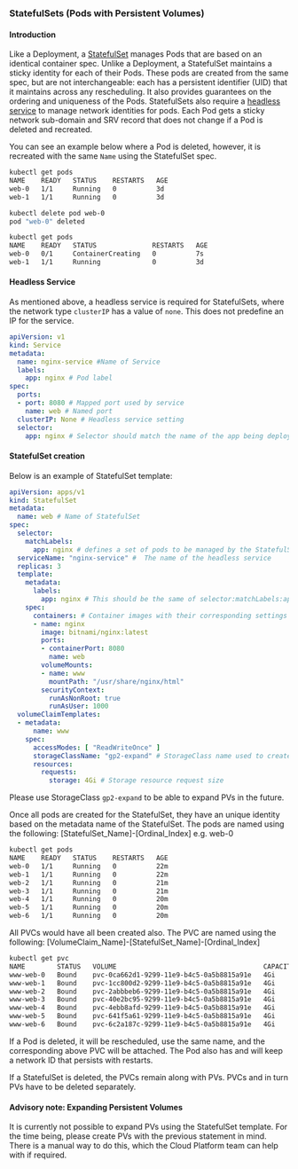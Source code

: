 ### StatefulSets (Pods with Persistent Volumes)

#### Introduction

Like a Deployment, a [StatefulSet](https://kubernetes.io/docs/concepts/workloads/controllers/statefulset/) manages Pods that are based on an identical container spec. Unlike a Deployment, a StatefulSet maintains a sticky identity for each of their Pods. These pods are created from the same spec, but are not interchangeable: each has a persistent identifier (UID) that it maintains across any rescheduling. It also provides guarantees on the ordering and uniqueness of the Pods.
StatefulSets also require a [headless service](https://kubernetes.io/docs/concepts/services-networking/service/#headless-services) to manage network identities for pods. Each Pod gets a sticky network sub-domain and SRV record that does not change if a Pod is deleted and recreated.

You can see an example below where a Pod is deleted, however, it is recreated with the same `Name` using the StatefulSet spec. 

```bash
kubectl get pods
NAME    READY   STATUS    RESTARTS   AGE
web-0   1/1     Running   0          3d
web-1   1/1     Running   0          3d

kubectl delete pod web-0 
pod "web-0" deleted

kubectl get pods 
NAME    READY   STATUS              RESTARTS   AGE
web-0   0/1     ContainerCreating   0          7s
web-1   1/1     Running             0          3d
```

#### Headless Service

As mentioned above, a headless service is required for StatefulSets, where the network type `clusterIP` has a value of `none`. This does not predefine an IP for the service. 

```yaml
apiVersion: v1
kind: Service
metadata:
  name: nginx-service #Name of Service
  labels:
    app: nginx # Pod label
spec:
  ports:
  - port: 8080 # Mapped port used by service
    name: web # Named port
  clusterIP: None # Headless service setting
  selector:
    app: nginx # Selector should match the name of the app being deployed as the Statefulset
```

#### StatefulSet creation

Below is an example of StatefulSet template:

```yaml
apiVersion: apps/v1
kind: StatefulSet
metadata:
  name: web # Name of StatefulSet
spec:
  selector:
    matchLabels:
      app: nginx # defines a set of pods to be managed by the StatefulSet
  serviceName: "nginx-service" #  The name of the headless service
  replicas: 3
  template:
    metadata:
      labels:
        app: nginx # This should be the same of selector:matchLabels:app
    spec:
      containers: # Container images with their corresponding settings
      - name: nginx
        image: bitnami/nginx:latest
        ports:
        - containerPort: 8080
          name: web
        volumeMounts:
        - name: www
          mountPath: "/usr/share/nginx/html"
        securityContext:
          runAsNonRoot: true
          runAsUser: 1000
  volumeClaimTemplates:
  - metadata:
      name: www
    spec:
      accessModes: [ "ReadWriteOnce" ]
      storageClassName: "gp2-expand" # StorageClass name used to create PV
      resources:
        requests:
          storage: 4Gi # Storage resource request size
```
Please use StorageClass `gp2-expand` to be able to expand PVs in the future.

Once all pods are created for the StatefulSet, they have an unique identity based on the metadata name of the StatefulSet.
The pods are named using the following: [StatefulSet_Name]-[Ordinal_Index] e.g. web-0

```bash
kubectl get pods 
NAME    READY   STATUS    RESTARTS   AGE
web-0   1/1     Running   0          22m
web-1   1/1     Running   0          22m
web-2   1/1     Running   0          21m
web-3   1/1     Running   0          21m
web-4   1/1     Running   0          20m
web-5   1/1     Running   0          20m
web-6   1/1     Running   0          20m
```
All PVCs would have all been created also. The PVC are named using the following: [VolumeClaim_Name]-[StatefulSet_Name]-[Ordinal_Index]

```bash
kubectl get pvc 
NAME        STATUS   VOLUME                                     CAPACITY   ACCESS MODES   STORAGECLASS   AGE
www-web-0   Bound    pvc-0ca662d1-9299-11e9-b4c5-0a5b8815a91e   4Gi        RWO            gp2-expand      29m
www-web-1   Bound    pvc-1cc800d2-9299-11e9-b4c5-0a5b8815a91e   4Gi        RWO            gp2-expand      28m
www-web-2   Bound    pvc-2abbbeb6-9299-11e9-b4c5-0a5b8815a91e   4Gi        RWO            gp2-expand      28m
www-web-3   Bound    pvc-40e2bc95-9299-11e9-b4c5-0a5b8815a91e   4Gi        RWO            gp2-expand      27m
www-web-4   Bound    pvc-4ebb8afd-9299-11e9-b4c5-0a5b8815a91e   4Gi        RWO            gp2-expand      27m
www-web-5   Bound    pvc-641f5a61-9299-11e9-b4c5-0a5b8815a91e   4Gi        RWO            gp2-expand      26m
www-web-6   Bound    pvc-6c2a187c-9299-11e9-b4c5-0a5b8815a91e   4Gi        RWO            gp2-expand      26m
```
If a Pod is deleted, it will be rescheduled, use the same name, and the corresponding above PVC will be attached. 
The Pod also has and will keep a network ID that persists with restarts.

If a StatefulSet is deleted, the PVCs remain along with PVs. PVCs and in turn PVs have to be deleted separately.  

#### Advisory note: Expanding Persistent Volumes
It is currently not possible to expand PVs using the StatefulSet template. For the time being, please create PVs with the previous statement in mind. There is a manual way to do this, which the Cloud Platform team can help with if required.